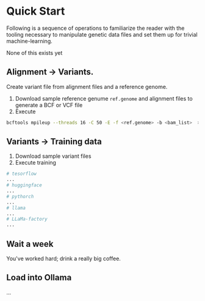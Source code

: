 # Quick Start

Following is a sequence of operations to familiarize the reader with the tooling necessary to manipulate genetic data files and set them up for trivial machine-learning.

<aside class="todo">
None of this exists yet
</aside>

## Alignment -> Variants.

Create variant file from alignment files and a reference genome.

1. Download sample reference genume `ref.genome` and alignment files to generate a BCF or VCF file
2. Execute
``` sh
bcftools mpileup --threads 16 -C 50 -E -f <ref.genome> -b <bam_list>  > <output.bcf>
```

## Variants -> Training data

1. Download sample variant files
2. Execute training

``` sh
# tesorflow
...
# huggingface
...
# pythorch
...
# llama
...
# LLaMa-factory
...
```

## Wait a week

You've worked hard; drink a really big coffee.

## Load into Ollama
...
